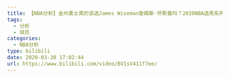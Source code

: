```yaml
---
title: 【NBA分析】金州勇士真的该选James Wiseman詹姆斯·怀斯曼吗？2020NBA选秀系列第一集
tags:
  - 分析
  - 球员
categories:
  - NBA分析
type: bilibili
date: 2020-03-30 17:02:44
url: https://www.bilibili.com/video/BV1sV411f7ee/
---
```


<!-- more -->